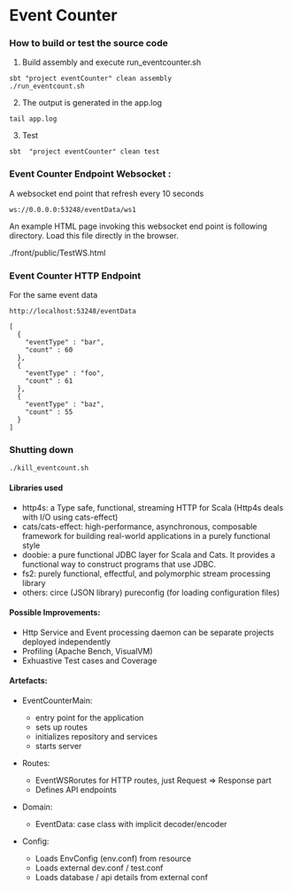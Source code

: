 # Event Counter
###

### How to build or test the source code

1. Build assembly and execute run_eventcounter.sh
```
sbt "project eventCounter" clean assembly
./run_eventcount.sh
```
2. The output is generated in the app.log
```
tail app.log
```
3. Test
```
sbt  "project eventCounter" clean test
```

### Event Counter Endpoint Websocket :
A websocket end point that refresh every 10 seconds

```
ws://0.0.0.0:53248/eventData/ws1
```
An example HTML page invoking this websocket end point is following directory.
Load this file directly in the browser.

./front/public/TestWS.html

### Event Counter HTTP Endpoint 
For the same event data
```
http://localhost:53248/eventData

[
  {
    "eventType" : "bar",
    "count" : 60
  },
  {
    "eventType" : "foo",
    "count" : 61
  },
  {
    "eventType" : "baz",
    "count" : 55
  }
]
```
### Shutting down
```
./kill_eventcount.sh
```

#### Libraries used
* http4s: a Type safe, functional, streaming HTTP for Scala (Http4s deals with I/O using cats-effect)
* cats/cats-effect: high-performance, asynchronous, composable framework for building real-world applications in a purely functional style
* doobie: a pure functional JDBC layer for Scala and Cats. It provides a functional way to construct programs that use JDBC.
* fs2: purely functional, effectful, and polymorphic stream processing library
* others: circe (JSON library) pureconfig (for loading configuration files)

#### Possible Improvements:

* Http Service and Event processing daemon can be separate projects deployed independently
* Profiling (Apache Bench, VisualVM)
* Exhuastive Test cases and Coverage

#### Artefacts:
- EventCounterMain: 
    - entry point for the application
    - sets up routes
    - initializes repository and services
    - starts server
    
- Routes: 
    - EventWSRorutes for HTTP routes, just Request => Response part
    - Defines API endpoints
         
- Domain: 
    - EventData: case class with implicit decoder/encoder
        
- Config: 
    - Loads EnvConfig (env.conf) from resource 
    - Loads external dev.conf / test.conf 
    - Loads database / api details from external conf

